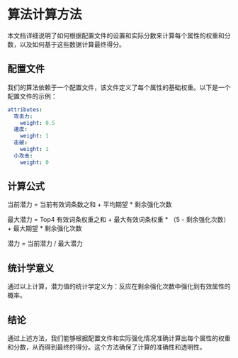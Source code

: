 # 算法计算方法

本文档详细说明了如何根据配置文件的设置和实际分数来计算每个属性的权重和分数，以及如何基于这些数据计算最终得分。

## 配置文件

我们的算法依赖于一个配置文件，该文件定义了每个属性的基础权重。以下是一个配置文件的示例：

```yaml
attributes:
  攻击力:
    weight: 0.5
  速度:
    weight: 1
  击破:
    weight: 1
  小攻击:
    weight: 0
```
## 计算公式
当前潜力 = 当前有效词条数之和 + 平均期望 * 剩余强化次数

最大潜力 = Top4 有效词条权重之和 + 最大有效词条权重 * （5 - 剩余强化次数）+ 最大期望 * 剩余强化次数

潜力 = 当前潜力 / 最大潜力

## 统计学意义
通过以上计算，潜力值的统计学定义为：反应在剩余强化次数中强化到有效属性的概率。

## 结论

通过上述方法，我们能够根据配置文件和实际强化情况准确计算出每个属性的权重和分数，从而得到最终的得分。这个方法确保了计算的准确性和透明性。

